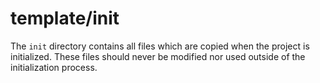 template/init
=============

The `init` directory contains all files which are copied when the project is initialized. These files should never be modified nor used outside of the initialization process.